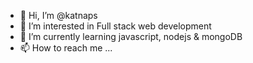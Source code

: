 - 👋 Hi, I’m @katnaps
- 👀 I’m interested in Full stack web development
- 🌱 I’m currently learning javascript, nodejs & mongoDB
- 📫 How to reach me ...

<!---
katnaps/katnaps is a ✨ special ✨ repository because its `README.md` (this file) appears on your GitHub profile.
You can click the Preview link to take a look at your changes.
--->
